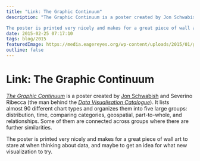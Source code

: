 ```yaml
---
title: "Link: The Graphic Continuum"
description: "The Graphic Continuum is a poster created by Jon Schwabish and Severino Ribecca (the man behind the Data Visualisation Catalogue). It lists almost 90 different chart types and organizes them into five large groups: distribution, time, comparing categories, geospatial, part-to-whole, and relationships. Some of them are connected across groups where there are further similarities.

The poster is printed very nicely and makes for a great piece of wall art to stare at when thinking about data, and maybe to get an idea for what new visualization to try."
date: 2015-02-25 07:17:10
tags: blog/2015
featuredImage: https://media.eagereyes.org/wp-content/uploads/2015/01/graphic-continuum-cropped.jpg
outline: false
---
```


# Link: The Graphic Continuum

<em><a href="http://policyviz.com/graphic-continuum/">The Graphic Continuum</a></em> is a poster created by <a href="http://policyviz.com/">Jon Schwabish</a> and Severino Ribecca (the man behind the <em><a href="http://www.datavizcatalogue.com">Data Visualisation Catalogue</a></em>). It lists almost 90 different chart types and organizes them into five large groups: distribution, time, comparing categories, geospatial, part-to-whole, and relationships. Some of them are connected across groups where there are further similarities.

The poster is printed very nicely and makes for a great piece of wall art to stare at when thinking about data, and maybe to get an idea for what new visualization to try.


<PostedBy />



